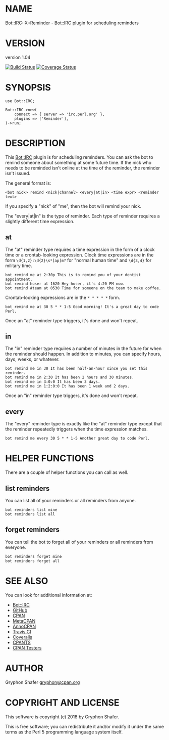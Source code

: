 # NAME

Bot::IRC::X::Reminder - Bot::IRC plugin for scheduling reminders

# VERSION

version 1.04

[![Build Status](https://travis-ci.org/gryphonshafer/Bot-IRC-X-Reminder.svg)](https://travis-ci.org/gryphonshafer/Bot-IRC-X-Reminder)
[![Coverage Status](https://coveralls.io/repos/gryphonshafer/Bot-IRC-X-Reminder/badge.png)](https://coveralls.io/r/gryphonshafer/Bot-IRC-X-Reminder)

# SYNOPSIS

    use Bot::IRC;

    Bot::IRC->new(
        connect => { server => 'irc.perl.org' },
        plugins => ['Reminder'],
    )->run;

# DESCRIPTION

This [Bot::IRC](https://metacpan.org/pod/Bot::IRC) plugin is for scheduling reminders. You can ask the bot to
remind someone about something at some future time. If the nick who needs to
be reminded isn't online at the time of the reminder, the reminder isn't issued.

The general format is:

    <bot nick> remind <nick|channel> <every|at|in> <time expr> <reminder text>

If you specify a "nick" of "me", then the bot will remind your nick.

The "every|at|in" is the type of reminder. Each type of reminder requires a
slightly different time expression.

## at

The "at" reminder type requires a time expression in the form of a clock time
or a crontab-looking expression. Clock time expressions are in the form
`\d{1,2}:\d{2}\s*[ap]m?` for "normal human time" and `\d{3,4}` for military
time.

    bot remind me at 2:30p This is to remind you of your dentist appointment.
    bot remind hoser at 1620 Hey hoser, it's 4:20 PM now.
    bot remind #team at 0530 Time for someone on the team to make coffee.

Crontab-looking expressions are in the `* * * * *` form.

    bot remind me at 30 5 * * 1-5 Good morning! It's a great day to code Perl.

Once an "at" reminder type triggers, it's done and won't repeat.

## in

The "in" reminder type requires a number of minutes in the future for when the
reminder should happen. In addition to minutes, you can specify hours, days,
weeks, or whatever.

    bot remind me in 30 It has been half-an-hour since you set this reminder.
    bot remind me in 2:30 It has been 2 hours and 30 minutes.
    bot remind me in 3:0:0 It has been 3 days.
    bot remind me in 1:2:0:0 It has been 1 week and 2 days.

Once an "in" reminder type triggers, it's done and won't repeat.

## every

The "every" reminder type is exactly like the "at" reminder type except that
the reminder repeatedly triggers when the time expression matches.

    bot remind me every 30 5 * * 1-5 Another great day to code Perl.

# HELPER FUNCTIONS

There are a couple of helper functions you can call as well.

## list reminders

You can list all of your reminders or all reminders from anyone.

    bot reminders list mine
    bot reminders list all

## forget reminders

You can tell the bot to forget all of your reminders or all reminders from
everyone.

    bot reminders forget mine
    bot reminders forget all

# SEE ALSO

You can look for additional information at:

- [Bot::IRC](https://metacpan.org/pod/Bot::IRC)
- [GitHub](https://github.com/gryphonshafer/Bot-IRC-X-Reminder)
- [CPAN](http://search.cpan.org/dist/Bot-IRC-X-Reminder)
- [MetaCPAN](https://metacpan.org/pod/Bot::IRC::X::Reminder)
- [AnnoCPAN](http://annocpan.org/dist/Bot-IRC-X-Reminder)
- [Travis CI](https://travis-ci.org/gryphonshafer/Bot-IRC-X-Reminder)
- [Coveralls](https://coveralls.io/r/gryphonshafer/Bot-IRC-X-Reminder)
- [CPANTS](http://cpants.cpanauthors.org/dist/Bot-IRC-X-Reminder)
- [CPAN Testers](http://www.cpantesters.org/distro/T/Bot-IRC-X-Reminder.html)

# AUTHOR

Gryphon Shafer <gryphon@cpan.org>

# COPYRIGHT AND LICENSE

This software is copyright (c) 2018 by Gryphon Shafer.

This is free software; you can redistribute it and/or modify it under
the same terms as the Perl 5 programming language system itself.
